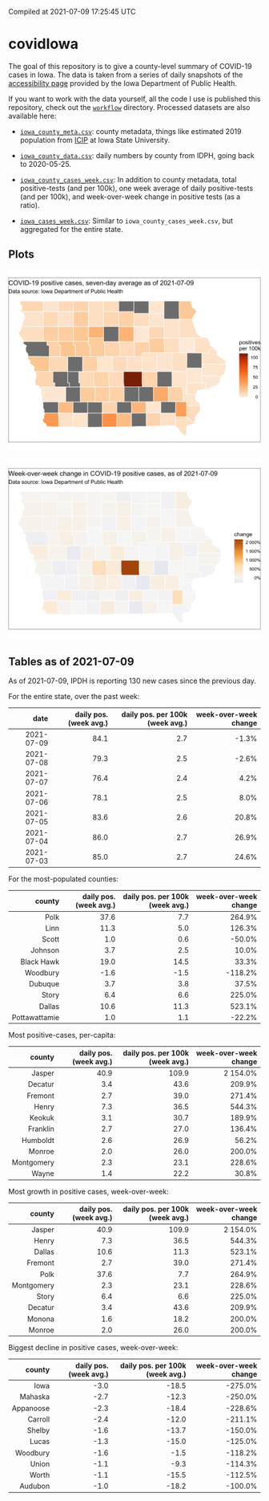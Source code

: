 Compiled at 2021-07-09 17:25:45 UTC

<!-- README.md is generated from README.Rmd. Please edit that file -->

# covidIowa

<!-- badges: start -->

<!-- badges: end -->

The goal of this repository is to give a county-level summary of
COVID-19 cases in Iowa. The data is taken from a series of daily
snapshots of the [accessibility
page](https://coronavirus.iowa.gov/pages/access) provided by the Iowa
Department of Public Health.

If you want to work with the data yourself, all the code I use is
published this repository, check out the [`workflow`](workflow)
directory. Processed datasets are also available here:

  - [`iowa_county_meta.csv`](https://raw.githubusercontent.com/ijlyttle/covidIowa/master/workflow/data/99-publish/iowa_county_meta.csv):
    county metadata, things like estimated 2019 population from
    [ICIP](https://www.icip.iastate.edu/tables/population/counties-estimates)
    at Iowa State University.

  - [`iowa_county_data.csv`](https://raw.githubusercontent.com/ijlyttle/covidIowa/master/workflow/data/99-publish/iowa_county_data.csv):
    daily numbers by county from IDPH, going back to 2020-05-25.

  - [`iowa_county_cases_week.csv`](https://raw.githubusercontent.com/ijlyttle/covidIowa/master/workflow/data/99-publish/iowa_county_data.csv):
    In addition to county metadata, total positive-tests (and per 100k),
    one week average of daily positive-tests (and per 100k), and
    week-over-week change in positive tests (as a ratio).

  - [`iowa_cases_week.csv`](https://raw.githubusercontent.com/ijlyttle/covidIowa/master/workflow/data/99-publish/iowa_cases_week.csv):
    Similar to `iowa_county_cases_week.csv`, but aggregated for the
    entire state.

## Plots

![](workflow/data/99-publish/iowa_cases.png)

![](workflow/data/99-publish/iowa_change.png)

## Tables as of 2021-07-09

As of 2021-07-09, IPDH is reporting 130 new cases since the previous
day.

For the entire state, over the past week:

|       date | daily pos. (week avg.) | daily pos. per 100k (week avg.) | week-over-week change |
| ---------: | ---------------------: | ------------------------------: | --------------------: |
| 2021-07-09 |                   84.1 |                             2.7 |                \-1.3% |
| 2021-07-08 |                   79.3 |                             2.5 |                \-2.6% |
| 2021-07-07 |                   76.4 |                             2.4 |                  4.2% |
| 2021-07-06 |                   78.1 |                             2.5 |                  8.0% |
| 2021-07-05 |                   83.6 |                             2.6 |                 20.8% |
| 2021-07-04 |                   86.0 |                             2.7 |                 26.9% |
| 2021-07-03 |                   85.0 |                             2.7 |                 24.6% |

For the most-populated counties:

|        county | daily pos. (week avg.) | daily pos. per 100k (week avg.) | week-over-week change |
| ------------: | ---------------------: | ------------------------------: | --------------------: |
|          Polk |                   37.6 |                             7.7 |                264.9% |
|          Linn |                   11.3 |                             5.0 |                126.3% |
|         Scott |                    1.0 |                             0.6 |               \-50.0% |
|       Johnson |                    3.7 |                             2.5 |                 10.0% |
|    Black Hawk |                   19.0 |                            14.5 |                 33.3% |
|      Woodbury |                  \-1.6 |                           \-1.5 |              \-118.2% |
|       Dubuque |                    3.7 |                             3.8 |                 37.5% |
|         Story |                    6.4 |                             6.6 |                225.0% |
|        Dallas |                   10.6 |                            11.3 |                523.1% |
| Pottawattamie |                    1.0 |                             1.1 |               \-22.2% |

Most positive-cases, per-capita:

|     county | daily pos. (week avg.) | daily pos. per 100k (week avg.) | week-over-week change |
| ---------: | ---------------------: | ------------------------------: | --------------------: |
|     Jasper |                   40.9 |                           109.9 |              2 154.0% |
|    Decatur |                    3.4 |                            43.6 |                209.9% |
|    Fremont |                    2.7 |                            39.0 |                271.4% |
|      Henry |                    7.3 |                            36.5 |                544.3% |
|     Keokuk |                    3.1 |                            30.7 |                189.9% |
|   Franklin |                    2.7 |                            27.0 |                136.4% |
|   Humboldt |                    2.6 |                            26.9 |                 56.2% |
|     Monroe |                    2.0 |                            26.0 |                200.0% |
| Montgomery |                    2.3 |                            23.1 |                228.6% |
|      Wayne |                    1.4 |                            22.2 |                 30.8% |

Most growth in positive cases, week-over-week:

|     county | daily pos. (week avg.) | daily pos. per 100k (week avg.) | week-over-week change |
| ---------: | ---------------------: | ------------------------------: | --------------------: |
|     Jasper |                   40.9 |                           109.9 |              2 154.0% |
|      Henry |                    7.3 |                            36.5 |                544.3% |
|     Dallas |                   10.6 |                            11.3 |                523.1% |
|    Fremont |                    2.7 |                            39.0 |                271.4% |
|       Polk |                   37.6 |                             7.7 |                264.9% |
| Montgomery |                    2.3 |                            23.1 |                228.6% |
|      Story |                    6.4 |                             6.6 |                225.0% |
|    Decatur |                    3.4 |                            43.6 |                209.9% |
|     Monona |                    1.6 |                            18.2 |                200.0% |
|     Monroe |                    2.0 |                            26.0 |                200.0% |

Biggest decline in positive cases, week-over-week:

|    county | daily pos. (week avg.) | daily pos. per 100k (week avg.) | week-over-week change |
| --------: | ---------------------: | ------------------------------: | --------------------: |
|      Iowa |                  \-3.0 |                          \-18.5 |              \-275.0% |
|   Mahaska |                  \-2.7 |                          \-12.3 |              \-250.0% |
| Appanoose |                  \-2.3 |                          \-18.4 |              \-228.6% |
|   Carroll |                  \-2.4 |                          \-12.0 |              \-211.1% |
|    Shelby |                  \-1.6 |                          \-13.7 |              \-150.0% |
|     Lucas |                  \-1.3 |                          \-15.0 |              \-125.0% |
|  Woodbury |                  \-1.6 |                           \-1.5 |              \-118.2% |
|     Union |                  \-1.1 |                           \-9.3 |              \-114.3% |
|     Worth |                  \-1.1 |                          \-15.5 |              \-112.5% |
|   Audubon |                  \-1.0 |                          \-18.2 |              \-100.0% |
